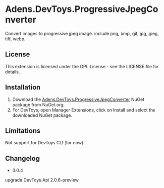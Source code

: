 # Adens.DevToys.ProgressiveJpegConverter
Convert images to progressive jpeg image. include png, bmp, gif, jpg, jpeg, tiff, webp.

## License
This extension is licensed under the GPL License - see the LICENSE file for details.

## Installation
1. Download the [Adens.DevToys.ProgressiveJpegConverter](https://www.nuget.org/packages/Adens.DevToys.ProgressiveJpegConverter/) NuGet package from NuGet.org.
2. For DevToys, open Manager Extensions, click on Install and select the downloaded NuGet package.

## Limitations

Not support for DevToys CLI (for now).

## Changelog

- 0.0.4

upgrade DevToys.Api 2.0.6-preview